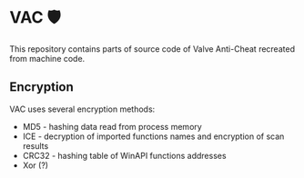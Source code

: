 # VAC 🛡️
This repository contains parts of source code of Valve Anti-Cheat recreated from machine code.

## Encryption
VAC uses several encryption methods:
- MD5 - hashing data read from process memory
- ICE - decryption of imported functions names and encryption of scan results
- CRC32 - hashing table of WinAPI functions addresses
- Xor (?)